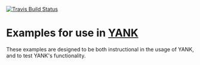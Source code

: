 [![Travis Build Status](https://travis-ci.org/choderalab/yank-examples.png)](https://travis-ci.org/choderalab/yank-examples)

# Examples for use in [YANK](http://github.com/choderalab/yank)

These examples are designed to be both instructional in the usage of YANK, 
and to test YANK's functionality.
